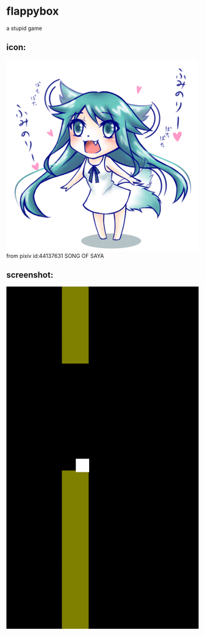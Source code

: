 # flappybox
a stupid game 

## icon:
![](https://github.com/xstater/flappybox/raw/master/icon.png)
from pixiv id:44137631 SONG OF SAYA

## screenshot:
![](https://github.com/xstater/flappybox/raw/master/screenshot.png)
